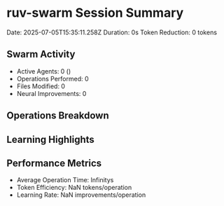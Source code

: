 # ruv-swarm Session Summary
Date: 2025-07-05T15:35:11.258Z
Duration: 0s
Token Reduction: 0 tokens

## Swarm Activity
- Active Agents: 0 ()
- Operations Performed: 0
- Files Modified: 0
- Neural Improvements: 0

## Operations Breakdown


## Learning Highlights


## Performance Metrics
- Average Operation Time: Infinitys
- Token Efficiency: NaN tokens/operation
- Learning Rate: NaN improvements/operation

